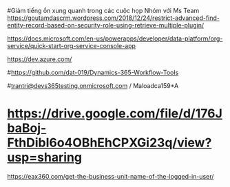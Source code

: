 #Giảm tiếng ồn xung quanh trong các cuộc họp Nhóm với Ms Team
https://goutamdascrm.wordpress.com/2018/12/24/restrict-advanced-find-entity-record-based-on-security-role-using-retrieve-multiple-plugin/

https://docs.microsoft.com/en-us/powerapps/developer/data-platform/org-service/quick-start-org-service-console-app

https://dev.azure.com/

#https://github.com/dat-019/Dynamics-365-Workflow-Tools

#trantri@devs365testing.onmicrosoft.com  / Maloadca159*A
# https://drive.google.com/file/d/176JbaBoj-FthDibI6o4OBhEhCPXGi23q/view?usp=sharing

https://eax360.com/get-the-business-unit-name-of-the-logged-in-user/

